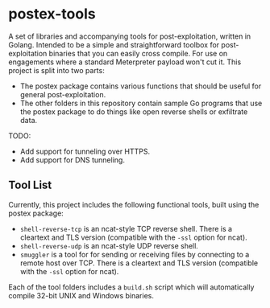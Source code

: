 # postex-tools

A set of libraries and accompanying tools for post-exploitation, written in Golang. Intended to be a simple and straightforward toolbox for post-exploitation binaries that you can easily cross compile. For use on engagements where a standard Meterpreter payload won't cut it. This project is split into two parts:

- The postex package contains various functions that should be useful for general post-exploitation.
- The other folders in this repository contain sample Go programs that use the postex package to do things like open reverse shells or exfiltrate data.

TODO:

- Add support for tunneling over HTTPS.
- Add support for DNS tunneling.

## Tool List

Currently, this project includes the following functional tools, built using the postex package:

- `shell-reverse-tcp` is an ncat-style TCP reverse shell. There is a cleartext and TLS version (compatible with the `-ssl` option for ncat).
- `shell-reverse-udp` is an ncat-style UDP reverse shell.
- `smuggler` is a tool for for sending or receiving files by connecting to a remote host over TCP. There is a cleartext and TLS version (compatible with the `-ssl` option for ncat).

Each of the tool folders includes a `build.sh` script which will automatically compile 32-bit UNIX and Windows binaries.
